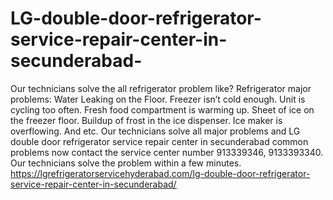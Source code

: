 # LG-double-door-refrigerator-service-repair-center-in-secunderabad-
Our technicians solve the all refrigerator problem like? Refrigerator major problems:  Water Leaking on the Floor. Freezer isn’t cold enough. Unit is cycling too often.  Fresh food compartment is warming up.  Sheet of ice on the freezer floor. Buildup of frost in the ice dispenser. Ice maker is overflowing. And etc.  Our technicians solve all major problems and LG double door refrigerator service repair center in secunderabad common problems now contact the service center number 913339346, 9133393340. Our technicians solve the problem within a few minutes. https://lgrefrigeratorservicehyderabad.com/lg-double-door-refrigerator-service-repair-center-in-secunderabad/
